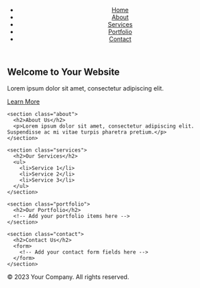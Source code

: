 <!DOCTYPE html>
<html lang="en">
<head>
  <meta charset="UTF-8">
  <meta name="viewport" content="width=device-width, initial-scale=1.0">
  <title>Your Website Title</title>
  <link rel="stylesheet" href="styles.css">
</head>
<body>
  <header>
    <nav>
      <ul>
        <li><a href="#">Home</a></li>
        <li><a href="#">About</a></li>
        <li><a href="#">Services</a></li>
        <li><a href="#">Portfolio</a></li>
        <li><a href="#">Contact</a></li>
      </ul>
    </nav>
  </header>

  <main>
    <section class="hero">
      <h1>Welcome to Your Website</h1>
      <p>Lorem ipsum dolor sit amet, consectetur adipiscing elit.</p>
      <a href="#" class="btn">Learn More</a>
    </section>

    <section class="about">
      <h2>About Us</h2>
      <p>Lorem ipsum dolor sit amet, consectetur adipiscing elit. Suspendisse ac mi vitae turpis pharetra pretium.</p>
    </section>

    <section class="services">
      <h2>Our Services</h2>
      <ul>
        <li>Service 1</li>
        <li>Service 2</li>
        <li>Service 3</li>
      </ul>
    </section>

    <section class="portfolio">
      <h2>Our Portfolio</h2>
      <!-- Add your portfolio items here -->
    </section>

    <section class="contact">
      <h2>Contact Us</h2>
      <form>
        <!-- Add your contact form fields here -->
      </form>
    </section>
  </main>

  <footer>
    <p>&copy; 2023 Your Company. All rights reserved.</p>
  </footer>
</body>
</html>
